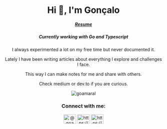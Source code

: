 <h1 align="center">Hi 👋, I'm Gonçalo</h1>
<h5 align="center">
  <a href="https://goamaral.github.io/resume" align="center">Resume</a>
</h5>

<h5 align="center">Currently working with Go and Typescript</h3>
<p align="center">I always experimented a lot on my free time but never documented it.</p>
<p align="center">Lately I have been writing articles about everything I explore and challenges I face.</p>
<p align="center">This way I can make notes for me and share with others.</p>
<p align="center">Check medium or dev.to if you are curious.</p>

<p align="center">
  <img src="https://github-readme-stats.vercel.app/api/top-langs?username=goamaral&show_icons=true&locale=en&layout=compact" alt="goamaral" />
</p>

<h3 align="center">Connect with me:</h3>
<p align="center">
  <a href="https://medium.com/@goamaral" target="blank"><img align="center" src="https://raw.githubusercontent.com/rahuldkjain/github-profile-readme-generator/master/src/images/icons/Social/medium.svg" alt="@goamaral" height="30" width="40" /></a>
  <a href="https://dev.to/goamaral" target="blank"><img align="center" src="https://raw.githubusercontent.com/rahuldkjain/github-profile-readme-generator/master/src/images/icons/Social/devto.svg" alt="https://dev.to/goamaral" height="30" width="40" /></a>
  <a href="https://linkedin.com/in/https://www.linkedin.com/in/goamaral" target="blank"><img align="center" src="https://raw.githubusercontent.com/rahuldkjain/github-profile-readme-generator/master/src/images/icons/Social/linked-in-alt.svg" alt="https://www.linkedin.com/in/goamaral" height="30" width="40" /></a>
</p>
